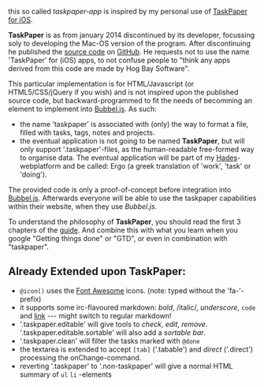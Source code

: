 this so called *taskpaper-app* is inspired by my personal use of [TaskPaper for iOS](http://taskpaper.com/).

**TaskPaper** is as from january 2014 discontinued by its developer, focussing soly to developing the Mac-OS version of the program. After discontinuing he published the [source code](http://blog.hogbaysoftware.com/post/72672157477/taskpaper-for-ios-source-code) on [GitHub](https://github.com/jessegrosjean/NOTTaskPaperForIOS). He requests not to use the name 'TaskPaper' for (iOS) apps, to not confuse people to "think any apps derived from this code are made by Hog Bay Software".

This particular implementation is for HTML/Javascript (or HTML5/CSS/jQuery if you wish) and is not inspired upon the published source code, but backward-programmed to fit the needs of becomming an element to implement into [Bubbel.js](http://xltrace.nl/bubbel.js/). As such:
- the name 'taskpaper' is associated with (only) the way to format a file, filled with tasks, tags, notes and projects.
- the eventual application is not going to be named **TaskPaper**, but will only support '.taskpaper'-files, as the human-readable free-formed way to organise data. The eventual application will be part of my [Hades](#)-webplatform and be called: Ergo (a greek translation of 'work', 'task' or 'doing').

The provided code is only a proof-of-concept before integration into [Bubbel.js](http://xltrace.nl/bubbel.js/). Afterwards everyone will be able to use the taskpaper capabilities within their website, when they use *Bubbel.js*.

To understand the philosophy of **TaskPaper**, you should read the first 3 chapters of the [guide](http://guide.taskpaper.com/). And combine this with what you learn when you google "Getting things done" or "GTD", or even in combination with "taskpaper".

## Already Extended upon TaskPaper:
- `@icon()` uses the [Font Awesome](https://fortawesome.github.io/Font-Awesome/icons/) icons. (note: typed without the 'fa-'-prefix)
- it supports some irc-flavoured markdown: *bold*, /italic/, _underscore_, `code` and [link](url) --- might switch to regular markdown!
- '.taskpaper.editable' will give tools to *check*, *edit*, *remove*. '.taskpaper.editable.sortable' will also add a *sortable bar*.
- '.taskpaper.clean' will filter the tasks marked with `@done`
- the textarea is extended to accept `[tab]` ('.tabable') and *direct* ('.direct') processing the onChange-command.
- reverting '.taskpaper' to '.non-taskpaper' will give a normal HTML summary of `ul` `li` -elements